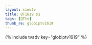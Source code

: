 ```yaml
--- 
layout: sieutv
title: QT1619 s1
tags: [QTtv]
thumb_re: globiptv1619
---
```

{% include tvadv key="globiptv1619" %} 
